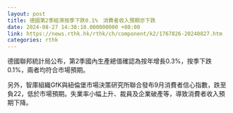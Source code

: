 ```yaml
---
layout: post
title: 德國第2季經濟按季下跌0.1%　消費者收入預期亦下跌
date: 2024-08-27 14:38:18.000000000 +08:00
link: https://news.rthk.hk/rthk/ch/component/k2/1767826-20240827.htm
categories: rthk
---
```


德國聯邦統計局公布，第2季國內生產總值確認為按年增長0.3%，按季下跌0.1%，兩者均符合市場預期。

另外，智庫組織GfK與紐倫堡市場決策研究所聯合發布9月消費者信心指數，跌至負22，低於市場預期。失業率小幅上升、裁員及企業破產等，導致消費者收入預期下降。

